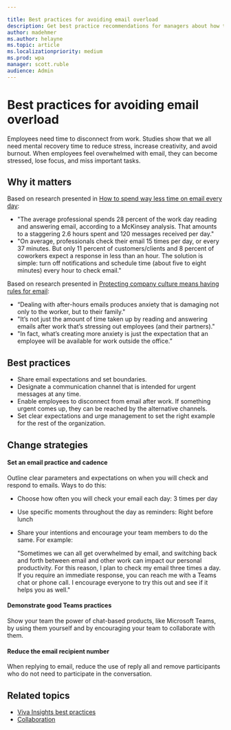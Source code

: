 ```yaml
---

title: Best practices for avoiding email overload
description: Get best practice recommendations for managers about how to avoid email overload
author: madehmer
ms.author: helayne
ms.topic: article
ms.localizationpriority: medium 
ms.prod: wpa
manager: scott.ruble
audience: Admin
---
```


# Best practices for avoiding email overload

Employees need time to disconnect from work. Studies show that we all need mental recovery time to reduce stress, increase creativity, and avoid burnout. When employees feel overwhelmed with email, they can become stressed, lose focus, and miss important tasks.

## Why it matters

Based on research presented in [How to spend way less time on email every day](https://insights.office.com/time-management/how-to-spend-way-less-time-on-email-every-day/):

* "The average professional spends 28 percent of the work day reading and answering email, according to a McKinsey analysis. That amounts to a staggering 2.6 hours spent and 120 messages received per day."
* "On average, professionals check their email 15 times per day, or every 37 minutes. But only 11 percent of customers/clients and 8 percent of coworkers expect a response in less than an hour. The solution is simple: turn off notifications and schedule time (about five to eight minutes) every hour to check email."

Based on research presented in [Protecting company culture means having rules for email](https://insights.office.com/productivity/protecting-company-culture-from-after-hours-work/):

* “Dealing with after-hours emails produces anxiety that is damaging not only to the worker, but to their family."
* "It’s not just the amount of time taken up by reading and answering emails after work that’s stressing out employees (and their partners)."
* "In fact, what’s creating more anxiety is just the expectation that an employee will be available for work outside the office.”

## Best practices

* Share email expectations and set boundaries.
* Designate a communication channel that is intended for urgent messages at any time.  
* Enable employees to disconnect from email after work. If something urgent comes up, they can be reached by the alternative channels.
* Set clear expectations and urge management to set the right example for the rest of the organization.

## Change strategies

#### Set an email practice and cadence

Outline clear parameters and expectations on when you will check and respond to emails. Ways to do this:  

* Choose how often you will check your email each day: 3 times per day
* Use specific moments throughout the day as reminders: Right before lunch
* Share your intentions and encourage your team members to do the same. For example:

   "Sometimes we can all get overwhelmed by email, and switching back and forth between email and other work can impact our personal productivity. For this reason, I plan to check my email three times a day. If you require an immediate response, you can reach me with a Teams chat or phone call. I encourage everyone to try this out and see if it helps you as well."

#### Demonstrate good Teams practices

Show your team the power of chat-based products, like Microsoft Teams, by using them yourself and by encouraging your team to collaborate with them.

#### Reduce the email recipient number

When replying to email, reduce the use of reply all and remove participants who do not need to participate in the conversation.

## Related topics

* [Viva Insights best practices](best-practices.md)
* [Collaboration](../personal/use/collaboration.md)
